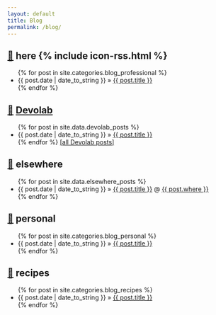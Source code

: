 ```yaml
---
layout: default
title: Blog
permalink: /blog/
---
```


<h2> <a href="#here">🔗</a> here {% include icon-rss.html %} </h2>

<ul class="posts">
  {% for post in site.categories.blog_professional %}
    <li><span>{{ post.date | date_to_string }}</span> &raquo; <a href="{{ post.url }}">{{ post.title }}</a></li>
  {% endfor %}
</ul>

## <a href="#devolab">🔗</a> [Devolab](http://devolab.msu.edu)
<ul class="posts">
  {% for post in site.data.devolab_posts %}
    <li><span>{{ post.date | date_to_string }}</span> &raquo; <a href="{{ post.url }}">{{ post.title }}</a></li>
  {% endfor %}
  <a href="http://devosoft.org/author/mmore500/">[all Devolab posts]</a>
</ul>

## <a href="#elsewhere">🔗</a> elsewhere
<ul class="posts">
  {% for post in site.data.elsewhere_posts %}
    <li><span>{{ post.date | date_to_string }}</span> &raquo; <a href="{{ post.url }}">{{ post.title }}</a> @  <a href="{{ post.where_url }}">{{ post.where }}</a></li>
  {% endfor %}
</ul>

## <a href="#personal">🔗</a> personal
<ul class="posts">
  {% for post in site.categories.blog_personal %}
    <li><span>{{ post.date | date_to_string }}</span> &raquo; <a href="{{ post.url }}">{{ post.title }}</a></li>
  {% endfor %}
</ul>

## <a href="#recipes">🔗</a> recipes
<ul class="posts">
  {% for post in site.categories.blog_recipes %}
    <li><span>{{ post.date | date_to_string }}</span> &raquo; <a href="{{ post.url }}">{{ post.title }}</a></li>
  {% endfor %}
</ul>
